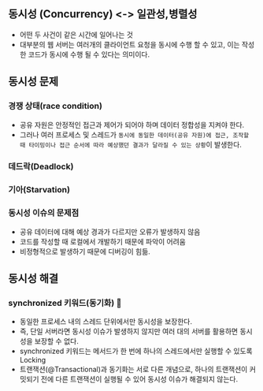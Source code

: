 ## 동시성 (Concurrency) <-> 일관성,병렬성
- 어떤 두 사건이 같은 시간에 일어나는 것
- 대부분의 웹 서버는 여러개의 클라이언트 요청을 동시에 수행 할 수 있고, 이는 작성한 코드가 동시에 수행 될 수 있다는 의미이다.


## 동시성 문제
### 경쟁 상태(race condition)
- 공유 자원은 안정적인 접근과 제어가 되어야 하며 데이터 정합성을 지켜야 한다.
- 그러나 여러 프로세스 및 스레드가 `동시에 동일한 데이터(공유 자원)에 접근, 조작할 때 타이밍이나 접근 순서에 따라 예상했던 결과가 달라질 수 있는 상황`이 발생한다.

### 데드락(Deadlock)
### 기아(Starvation)
### 동시성 이슈의 문제점
- 공유 데이터에 대해 예상 경과가 다르지만 오류가 발생하지 않음
- 코드를 작성할 때 로컬에서 개발하기 때문에 파악이 어려움
- 비정형적으로 발생하기 때문에 디버깅이 힘듦.

## 동시성 해결
### synchronized 키워드(동기화) 🤔
- 동일한 프로세스 내의 스레드 단위에서만 동시성을 보장한다. 
- 즉, 단일 서버라면 동시성 이슈가 발생하지 않지만 여러 대의 서버를 활용하면 동시성을 보장할 수 없다.
- synchronized 키워드는 메서드가 한 번에 하나의 스레드에서만 실행할 수 있도록 Locking
- 트랜잭션(@Transactional)과 동기화는 서로 다른 개념으로, 하나의 트랜잭션이 커밋되기 전에 다른 트랜잭션이 실행될 수 있어 동시성 이슈가 해결되지 않는다.

### 